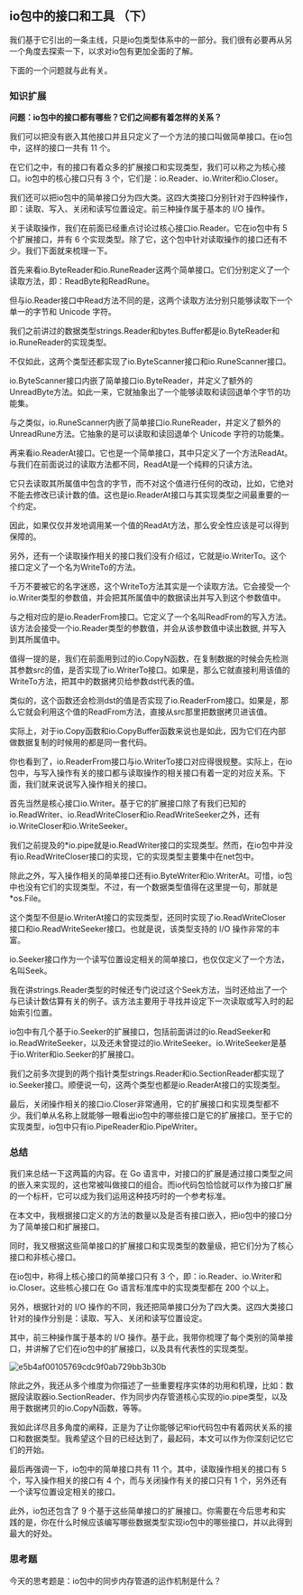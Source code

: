 ## io包中的接口和工具 （下）

我们基于它引出的一条主线，只是io包类型体系中的一部分。我们很有必要再从另一个角度去探索一下，以求对io包有更加全面的了解。



下面的一个问题就与此有关。

### 知识扩展

**问题：io包中的接口都有哪些？它们之间都有着怎样的关系？**

我们可以把没有嵌入其他接口并且只定义了一个方法的接口叫做简单接口。在io包中，这样的接口一共有 11 个。



在它们之中，有的接口有着众多的扩展接口和实现类型，我们可以称之为核心接口。io包中的核心接口只有 3 个，它们是：io.Reader、io.Writer和io.Closer。



我们还可以把io包中的简单接口分为四大类。这四大类接口分别针对于四种操作，即：读取、写入、关闭和读写位置设定。前三种操作属于基本的 I/O 操作。



关于读取操作，我们在前面已经重点讨论过核心接口io.Reader。它在io包中有 5 个扩展接口，并有 6 个实现类型。除了它，这个包中针对读取操作的接口还有不少。我们下面就来梳理一下。



首先来看io.ByteReader和io.RuneReader这两个简单接口。它们分别定义了一个读取方法，即：ReadByte和ReadRune。



但与io.Reader接口中Read方法不同的是，这两个读取方法分别只能够读取下一个单一的字节和 Unicode 字符。



我们之前讲过的数据类型strings.Reader和bytes.Buffer都是io.ByteReader和io.RuneReader的实现类型。



不仅如此，这两个类型还都实现了io.ByteScanner接口和io.RuneScanner接口。



io.ByteScanner接口内嵌了简单接口io.ByteReader，并定义了额外的UnreadByte方法。如此一来，它就抽象出了一个能够读取和读回退单个字节的功能集。



与之类似，io.RuneScanner内嵌了简单接口io.RuneReader，并定义了额外的UnreadRune方法。它抽象的是可以读取和读回退单个 Unicode 字符的功能集。



再来看io.ReaderAt接口。它也是一个简单接口，其中只定义了一个方法ReadAt。与我们在前面说过的读取方法都不同，ReadAt是一个纯粹的只读方法。



它只去读取其所属值中包含的字节，而不对这个值进行任何的改动，比如，它绝对不能去修改已读计数的值。这也是io.ReaderAt接口与其实现类型之间最重要的一个约定。



因此，如果仅仅并发地调用某一个值的ReadAt方法，那么安全性应该是可以得到保障的。



另外，还有一个读取操作相关的接口我们没有介绍过，它就是io.WriterTo。这个接口定义了一个名为WriteTo的方法。



千万不要被它的名字迷惑，这个WriteTo方法其实是一个读取方法。它会接受一个io.Writer类型的参数值，并会把其所属值中的数据读出并写入到这个参数值中。



与之相对应的是io.ReaderFrom接口。它定义了一个名叫ReadFrom的写入方法。该方法会接受一个io.Reader类型的参数值，并会从该参数值中读出数据, 并写入到其所属值中。



值得一提的是，我们在前面用到过的io.CopyN函数，在复制数据的时候会先检测其参数src的值，是否实现了io.WriterTo接口。如果是，那么它就直接利用该值的WriteTo方法，把其中的数据拷贝给参数dst代表的值。



类似的，这个函数还会检测dst的值是否实现了io.ReaderFrom接口。如果是，那么它就会利用这个值的ReadFrom方法，直接从src那里把数据拷贝进该值。



实际上，对于io.Copy函数和io.CopyBuffer函数来说也是如此，因为它们在内部做数据复制的时候用的都是同一套代码。



你也看到了，io.ReaderFrom接口与io.WriterTo接口对应得很规整。实际上，在io包中，与写入操作有关的接口都与读取操作的相关接口有着一定的对应关系。下面，我们就来说说写入操作相关的接口。



首先当然是核心接口io.Writer。基于它的扩展接口除了有我们已知的io.ReadWriter、io.ReadWriteCloser和io.ReadWriteSeeker之外，还有io.WriteCloser和io.WriteSeeker。



我们之前提及的\*io.pipe就是io.ReadWriter接口的实现类型。然而，在io包中并没有io.ReadWriteCloser接口的实现，它的实现类型主要集中在net包中。



除此之外，写入操作相关的简单接口还有io.ByteWriter和io.WriterAt。可惜，io包中也没有它们的实现类型。不过，有一个数据类型值得在这里提一句，那就是\*os.File。



这个类型不但是io.WriterAt接口的实现类型，还同时实现了io.ReadWriteCloser接口和io.ReadWriteSeeker接口。也就是说，该类型支持的 I/O 操作非常的丰富。



io.Seeker接口作为一个读写位置设定相关的简单接口，也仅仅定义了一个方法，名叫Seek。



我在讲strings.Reader类型的时候还专门说过这个Seek方法，当时还给出了一个与已读计数估算有关的例子。该方法主要用于寻找并设定下一次读取或写入时的起始索引位置。



io包中有几个基于io.Seeker的扩展接口，包括前面讲过的io.ReadSeeker和io.ReadWriteSeeker，以及还未曾提过的io.WriteSeeker。io.WriteSeeker是基于io.Writer和io.Seeker的扩展接口。



我们之前多次提到的两个指针类型strings.Reader和io.SectionReader都实现了io.Seeker接口。顺便说一句，这两个类型也都是io.ReaderAt接口的实现类型。



最后，关闭操作相关的接口io.Closer非常通用，它的扩展接口和实现类型都不少。我们单从名称上就能够一眼看出io包中的哪些接口是它的扩展接口。至于它的实现类型，io包中只有io.PipeReader和io.PipeWriter。

### 总结

我们来总结一下这两篇的内容。在 Go 语言中，对接口的扩展是通过接口类型之间的嵌入来实现的，这也常被叫做接口的组合。而io代码包恰恰就可以作为接口扩展的一个标杆，它可以成为我们运用这种技巧时的一个参考标准。



在本文中，我根据接口定义的方法的数量以及是否有接口嵌入，把io包中的接口分为了简单接口和扩展接口。



同时，我又根据这些简单接口的扩展接口和实现类型的数量级，把它们分为了核心接口和非核心接口。



在io包中，称得上核心接口的简单接口只有 3 个，即：io.Reader、io.Writer和io.Closer。这些核心接口在 Go 语言标准库中的实现类型都在 200 个以上。



另外，根据针对的 I/O 操作的不同，我还把简单接口分为了四大类。这四大类接口针对的操作分别是：读取、写入、关闭和读写位置设定。



其中，前三种操作属于基本的 I/O 操作。基于此，我带你梳理了每个类别的简单接口，并讲解了它们在io包中的扩展接口，以及具有代表性的实现类型。

![e5b4af00105769cdc9f0ab729bb3b30b](..\..\imgs\e5b4af00105769cdc9f0ab729bb3b30b.webp)

除此之外，我还从多个维度为你描述了一些重要程序实体的功用和机理，比如：数据段读取器io.SectionReader、作为同步内存管道核心实现的io.pipe类型，以及用于数据拷贝的io.CopyN函数，等等。



我如此详尽且多角度的阐释，正是为了让你能够记牢io代码包中有着网状关系的接口和数据类型。我希望这个目的已经达到了，最起码，本文可以作为你深刻记忆它们的开始。



最后再强调一下，io包中的简单接口共有 11 个。其中，读取操作相关的接口有 5 个，写入操作相关的接口有 4 个，而与关闭操作有关的接口只有 1 个，另外还有一个读写位置设定相关的接口。



此外，io包还包含了 9 个基于这些简单接口的扩展接口。你需要在今后思考和实践的是，你在什么时候应该编写哪些数据类型实现io包中的哪些接口，并以此得到最大的好处。

### 思考题

今天的思考题是：io包中的同步内存管道的运作机制是什么？